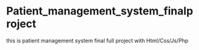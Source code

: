 # Patient_management_system_finalproject
this is patient management system final full project with Html/Css/Js/Php

